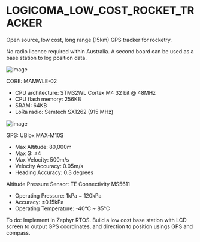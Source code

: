 # LOGICOMA_LOW_COST_ROCKET_TRACKER

Open source, low cost, long range (15km) GPS tracker for rocketry. 

No radio licence required within Australia. A second board can be used as a base station to log position data. 

![image](https://github.com/roboticsmick/LOGICOMA_LOW_COST_ROCKET_TRACKER/assets/70121687/ee3f8654-62f5-480b-a4b7-4b1300b47514)

CORE: MAMWLE-02 
* CPU architecture: STM32WL Cortex M4 32 bit @ 48MHz
* CPU flash memory: 256KB 
* SRAM: 64KB
* LoRa radio: Semtech SX1262 (915 MHz)

![image](https://github.com/roboticsmick/LOGICOMA_LOW_COST_ROCKET_TRACKER/assets/70121687/8808fd6a-6d60-4f33-87eb-f937c80449bb)

GPS: UBlox MAX-M10S
* Max Altitude: 80,000m
* Max G: ≤4
* Max Velocity: 500m/s
* Velocity Accuracy: 0.05m/s
* Heading Accuracy: 0.3 degrees

Altitude Pressure Sensor: TE Connectivity MS5611
* Operating Pressure: 1kPa ~ 120kPa
* Accuracy: ±0.15kPa
* Operating Temperature: -40°C ~ 85°C

To do:
Implement in Zephyr RTOS.
Build a low cost base station with LCD screen to output GPS coordinates, and direction to position usings GPS and compass.
